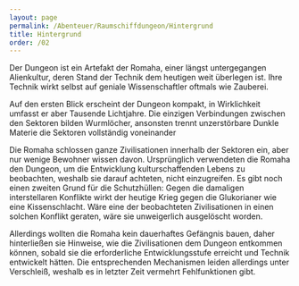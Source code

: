 ```yaml
---
layout: page
permalink: /Abenteuer/Raumschiffdungeon/Hintergrund
title: Hintergrund
order: /02
---
```


Der Dungeon ist ein Artefakt der Romaha, einer längst untergegangen Alienkultur, deren Stand der Technik dem heutigen weit überlegen ist. Ihre Technik wirkt selbst auf geniale Wissenschaftler oftmals wie Zauberei.

Auf den ersten Blick erscheint der Dungeon kompakt, in Wirklichkeit umfasst er aber Tausende Lichtjahre. Die einzigen Verbindungen zwischen den Sektoren bilden Wurmlöcher, ansonsten trennt unzerstörbare Dunkle Materie die Sektoren vollständig voneinander

Die Romaha schlossen ganze Zivilisationen innerhalb der Sektoren ein, aber nur wenige Bewohner wissen davon. Ursprünglich verwendeten die Romaha den Dungeon, um die Entwicklung kulturschaffenden Lebens zu beobachten, weshalb sie darauf achteten, nicht einzugreifen. Es gibt noch einen zweiten Grund für die Schutzhüllen: Gegen die damaligen interstellaren Konflikte wirkt der heutige Krieg gegen die Glukorianer wie eine Kissenschlacht. Wäre eine der beobachteten Zivilisationen in einen solchen Konflikt geraten, wäre sie unweigerlich ausgelöscht worden.

Allerdings wollten die Romaha kein dauerhaftes Gefängnis bauen, daher hinterließen sie Hinweise, wie die Zivilisationen dem Dungeon entkommen können, sobald sie die erforderliche Entwicklungsstufe erreicht und Technik entwickelt hätten. Die entsprechenden Mechanismen leiden allerdings unter Verschleiß, weshalb es in letzter Zeit vermehrt Fehlfunktionen gibt.

